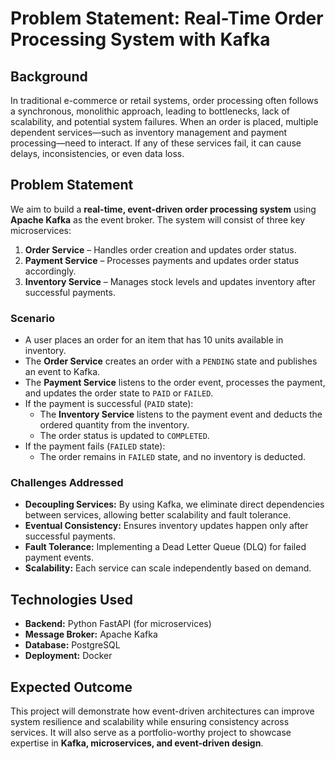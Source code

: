 # Problem Statement: Real-Time Order Processing System with Kafka

## Background
In traditional e-commerce or retail systems, order processing often follows a synchronous, monolithic approach, leading to bottlenecks, lack of scalability, and potential system failures. When an order is placed, multiple dependent services—such as inventory management and payment processing—need to interact. If any of these services fail, it can cause delays, inconsistencies, or even data loss.

## Problem Statement
We aim to build a **real-time, event-driven order processing system** using **Apache Kafka** as the event broker. The system will consist of three key microservices:

1. **Order Service** – Handles order creation and updates order status.
2. **Payment Service** – Processes payments and updates order status accordingly.
3. **Inventory Service** – Manages stock levels and updates inventory after successful payments.

### Scenario
- A user places an order for an item that has 10 units available in inventory.
- The **Order Service** creates an order with a `PENDING` state and publishes an event to Kafka.
- The **Payment Service** listens to the order event, processes the payment, and updates the order state to `PAID` or `FAILED`.
- If the payment is successful (`PAID` state):
  - The **Inventory Service** listens to the payment event and deducts the ordered quantity from the inventory.
  - The order status is updated to `COMPLETED`.
- If the payment fails (`FAILED` state):
  - The order remains in `FAILED` state, and no inventory is deducted.
  
### Challenges Addressed
- **Decoupling Services:** By using Kafka, we eliminate direct dependencies between services, allowing better scalability and fault tolerance.
- **Eventual Consistency:** Ensures inventory updates happen only after successful payments.
- **Fault Tolerance:** Implementing a Dead Letter Queue (DLQ) for failed payment events.
- **Scalability:** Each service can scale independently based on demand.

## Technologies Used
- **Backend:** Python FastAPI (for microservices)
- **Message Broker:** Apache Kafka
- **Database:** PostgreSQL 
- **Deployment:** Docker

## Expected Outcome
This project will demonstrate how event-driven architectures can improve system resilience and scalability while ensuring consistency across services. It will also serve as a portfolio-worthy project to showcase expertise in **Kafka, microservices, and event-driven design**.

